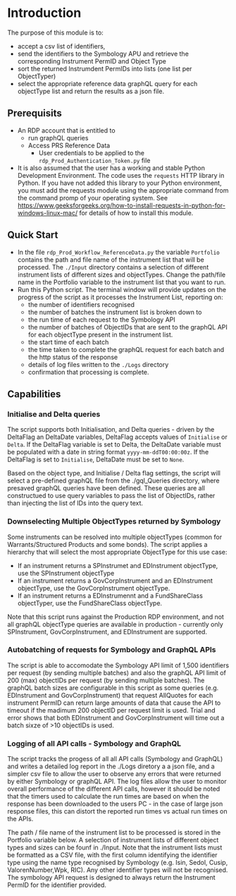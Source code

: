 # Introduction

The purpose of this module is to:

* accept a csv list of identifiers,
* send the identifiers to the Symbology APU and retrieve the corresponding Instrument PermID and Object Type
* sort the returned Instrumdent PermIDs into lists (one list per ObjectTyper)
* select the appropriate reference data graphQL query for each objectType list and return the results as a json file.

## Prerequisits

* An RDP account that is entitled to
  * run graphQL queries
  * Access PRS Reference Data
    * User credentials to be applied to the `rdp_Prod_Authentication_Token.py` file
* It is also assumed that the user has a working and stable Python Development Environment. The code uses the `requests` HTTP library in Python. If you have not added this library to your Python environment, you must add the requests module using the appropriate command from the command promp of your operating system. See <https://www.geeksforgeeks.org/how-to-install-requests-in-python-for-windows-linux-mac/> for details of how to install this module.

## Quick Start

* In the file `rdp_Prod_Workflow_ReferenceData.py` the variable `Portfolio` contains the path and file name of the instrument list that will be processed. The `./Input` directory contains a selection of different instrument lists of different sizes and objectTypes. Change the path/file name in the Portfolio variable to the instrument list that you want to run.
* Run this Python script. The terminal window will provide updates on the progress of the script as it processes the Instrument List, reporting on:
  * the number of identifiers recognised
  * the number of batches the instrument list is broken down to
  * the run time of each request to the Symbology API
  * the number of batches of ObjectIDs that are sent to the graphQL API for each objectType present in the instrument list.
  * the start time of each batch
  * the time taken to complete the graphQL request for each batch and the http status of the response
  * details of log files written to the `./Logs` directory
  * confirmation that processing is complete.

## Capabilities

### Initialise and Delta queries

The script supports both Initialisation, and Delta queries - driven by the DeltaFlag an DeltaDate variables, DeltaFlag accepts
values of `Initialise` or `Delta`. If the DeltaFlag variable is set to Delta, the DeltaDate variable must be populated with a date
in string format `yyyy-mm-ddT00:00:00z`. If the DeltaFlag is set to `Initialise`, DeltaDate must be set to `None`.

Based on the object type, and Initialise / Delta flag settings, the script will select a pre-defined graphQL file from
the ./gql_Queries directory, where presaved graphQL queries have been defined. These queries are all constructued to use
query variables to pass the list of ObjectIDs, rather than injecting the list of IDs into the query text.

### Downselecting Multiple ObjectTypes returned by Symbology

Some instruments can be resolved into multiple objectTypes (common for Warrants/Structured Products and some bonds). The script
applies a hierarchy that will select the most appropriate ObjectType for this use case:

* If an instrument returns a SPInstrumet and EDInstrument objectType, use the SPInstrument objectType
* If an instrument returns a GovCorpInstrument and an EDInstrument objectType, use the GovCorpInstrument objectType.
* If an instrument returns a EDInstrumennt and a FundShareClass objectTyper, use the FundShareClass objectType.

Note that this script runs against the Production RDP environment, and not all graphQL objectType queries are available in
production - currently only SPInstrument, GovCorpInstrument, and EDInstrument are supported.

### Autobatching of requests for Symbology and GraphQL APIs

The script is able to accomodate the Symbology API limit of 1,500 identifiers per request (by sending multiple batches) and
also the graphQL API limit of 200 (max) objectIDs per request (by sending multiple batches). The graphQL batch sizes are configurable
in this script as some queries (e.g. EDInstrument and GovCorpInstrument) that request AllQuotes for each instrument PermID can return
large amounts of data that cause the API to timeout if the madimum 200 objectID per request limit is used. Trial and error shows that
both EDInstrument and GovCorpInstrument will time out a batch sixze of >10 objectIDs is used.

### Logging of all API calls - Symbology and GraphQL

The script tracks the progess of all all API calls (Symbology and GraphQL) and writes a detailed log report in the ./Logs diretory a
a json file, and a simpler csv file to allow the user to observe any errors that were returned by either Symbology or graphQL API. The log
files allow the user to monitor overall performance of the different API calls, however it should be noted that the timers used to calculate
the run times are based on when the response has been downloaded to the users PC - in the case of large json response files, this can distort
the reported run times vs actual run times on the APIs.

The path / file name of the instrument list to be processed is stored in the Portfolio variable below. A selection of instrument lists of different
object types and sizes can be founf in  ./Input. Note that the instrument lists must be formatted as a CSV file, with the first column identifying the identifier type using the name type recognised by Symbology (e.g. Isin, Sedol, Cusip, ValorenNumber,Wpk, RIC). Any other identifier types will not be
recognised. The symbology API request is designed to always return the Instrument PermID for the identifier provided.
